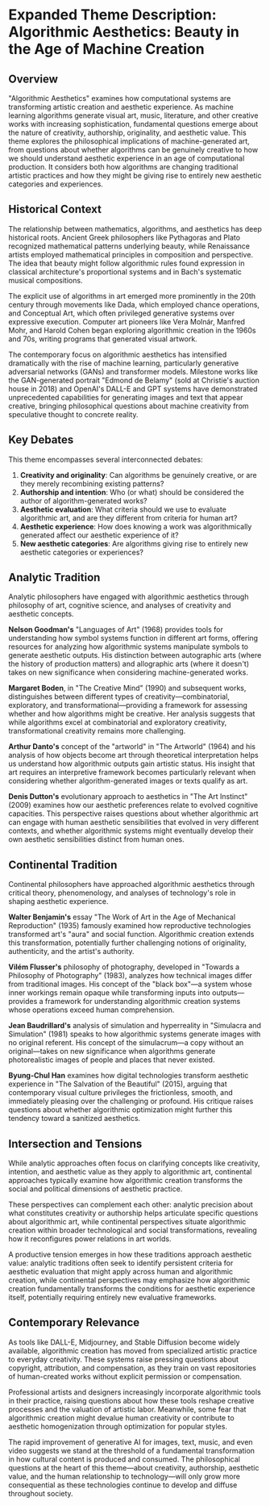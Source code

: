 # Expanded Theme Description: Algorithmic Aesthetics: Beauty in the Age of Machine Creation

## Overview

"Algorithmic Aesthetics" examines how computational systems are transforming artistic creation and aesthetic experience. As machine learning algorithms generate visual art, music, literature, and other creative works with increasing sophistication, fundamental questions emerge about the nature of creativity, authorship, originality, and aesthetic value. This theme explores the philosophical implications of machine-generated art, from questions about whether algorithms can be genuinely creative to how we should understand aesthetic experience in an age of computational production. It considers both how algorithms are changing traditional artistic practices and how they might be giving rise to entirely new aesthetic categories and experiences.

## Historical Context

The relationship between mathematics, algorithms, and aesthetics has deep historical roots. Ancient Greek philosophers like Pythagoras and Plato recognized mathematical patterns underlying beauty, while Renaissance artists employed mathematical principles in composition and perspective. The idea that beauty might follow algorithmic rules found expression in classical architecture's proportional systems and in Bach's systematic musical compositions.

The explicit use of algorithms in art emerged more prominently in the 20th century through movements like Dada, which employed chance operations, and Conceptual Art, which often privileged generative systems over expressive execution. Computer art pioneers like Vera Molnár, Manfred Mohr, and Harold Cohen began exploring algorithmic creation in the 1960s and 70s, writing programs that generated visual artwork.

The contemporary focus on algorithmic aesthetics has intensified dramatically with the rise of machine learning, particularly generative adversarial networks (GANs) and transformer models. Milestone works like the GAN-generated portrait "Edmond de Belamy" (sold at Christie's auction house in 2018) and OpenAI's DALL-E and GPT systems have demonstrated unprecedented capabilities for generating images and text that appear creative, bringing philosophical questions about machine creativity from speculative thought to concrete reality.

## Key Debates

This theme encompasses several interconnected debates:

1.  **Creativity and originality**: Can algorithms be genuinely creative, or are they merely recombining existing patterns?
2.  **Authorship and intention**: Who (or what) should be considered the author of algorithm-generated works?
3.  **Aesthetic evaluation**: What criteria should we use to evaluate algorithmic art, and are they different from criteria for human art?
4.  **Aesthetic experience**: How does knowing a work was algorithmically generated affect our aesthetic experience of it?
5.  **New aesthetic categories**: Are algorithms giving rise to entirely new aesthetic categories or experiences?

## Analytic Tradition

Analytic philosophers have engaged with algorithmic aesthetics through philosophy of art, cognitive science, and analyses of creativity and aesthetic concepts.

**Nelson Goodman's** "Languages of Art" (1968) provides tools for understanding how symbol systems function in different art forms, offering resources for analyzing how algorithmic systems manipulate symbols to generate aesthetic outputs. His distinction between autographic arts (where the history of production matters) and allographic arts (where it doesn't) takes on new significance when considering machine-generated works.

**Margaret Boden**, in "The Creative Mind" (1990) and subsequent works, distinguishes between different types of creativity—combinatorial, exploratory, and transformational—providing a framework for assessing whether and how algorithms might be creative. Her analysis suggests that while algorithms excel at combinatorial and exploratory creativity, transformational creativity remains more challenging.

**Arthur Danto's** concept of the "artworld" in "The Artworld" (1964) and his analysis of how objects become art through theoretical interpretation helps us understand how algorithmic outputs gain artistic status. His insight that art requires an interpretive framework becomes particularly relevant when considering whether algorithm-generated images or texts qualify as art.

**Denis Dutton's** evolutionary approach to aesthetics in "The Art Instinct" (2009) examines how our aesthetic preferences relate to evolved cognitive capacities. This perspective raises questions about whether algorithmic art can engage with human aesthetic sensibilities that evolved in very different contexts, and whether algorithmic systems might eventually develop their own aesthetic sensibilities distinct from human ones.

## Continental Tradition

Continental philosophers have approached algorithmic aesthetics through critical theory, phenomenology, and analyses of technology's role in shaping aesthetic experience.

**Walter Benjamin's** essay "The Work of Art in the Age of Mechanical Reproduction" (1935) famously examined how reproductive technologies transformed art's "aura" and social function. Algorithmic creation extends this transformation, potentially further challenging notions of originality, authenticity, and the artist's authority.

**Vilém Flusser's** philosophy of photography, developed in "Towards a Philosophy of Photography" (1983), analyzes how technical images differ from traditional images. His concept of the "black box"—a system whose inner workings remain opaque while transforming inputs into outputs—provides a framework for understanding algorithmic creation systems whose operations exceed human comprehension.

**Jean Baudrillard's** analysis of simulation and hyperreality in "Simulacra and Simulation" (1981) speaks to how algorithmic systems generate images with no original referent. His concept of the simulacrum—a copy without an original—takes on new significance when algorithms generate photorealistic images of people and places that never existed.

**Byung-Chul Han** examines how digital technologies transform aesthetic experience in "The Salvation of the Beautiful" (2015), arguing that contemporary visual culture privileges the frictionless, smooth, and immediately pleasing over the challenging or profound. His critique raises questions about whether algorithmic optimization might further this tendency toward a sanitized aesthetics.

## Intersection and Tensions

While analytic approaches often focus on clarifying concepts like creativity, intention, and aesthetic value as they apply to algorithmic art, continental approaches typically examine how algorithmic creation transforms the social and political dimensions of aesthetic practice.

These perspectives can complement each other: analytic precision about what constitutes creativity or authorship helps articulate specific questions about algorithmic art, while continental perspectives situate algorithmic creation within broader technological and social transformations, revealing how it reconfigures power relations in art worlds.

A productive tension emerges in how these traditions approach aesthetic value: analytic traditions often seek to identify persistent criteria for aesthetic evaluation that might apply across human and algorithmic creation, while continental perspectives may emphasize how algorithmic creation fundamentally transforms the conditions for aesthetic experience itself, potentially requiring entirely new evaluative frameworks.

## Contemporary Relevance

As tools like DALL-E, Midjourney, and Stable Diffusion become widely available, algorithmic creation has moved from specialized artistic practice to everyday creativity. These systems raise pressing questions about copyright, attribution, and compensation, as they train on vast repositories of human-created works without explicit permission or compensation.

Professional artists and designers increasingly incorporate algorithmic tools in their practice, raising questions about how these tools reshape creative processes and the valuation of artistic labor. Meanwhile, some fear that algorithmic creation might devalue human creativity or contribute to aesthetic homogenization through optimization for popular styles.

The rapid improvement of generative AI for images, text, music, and even video suggests we stand at the threshold of a fundamental transformation in how cultural content is produced and consumed. The philosophical questions at the heart of this theme—about creativity, authorship, aesthetic value, and the human relationship to technology—will only grow more consequential as these technologies continue to develop and diffuse throughout society.